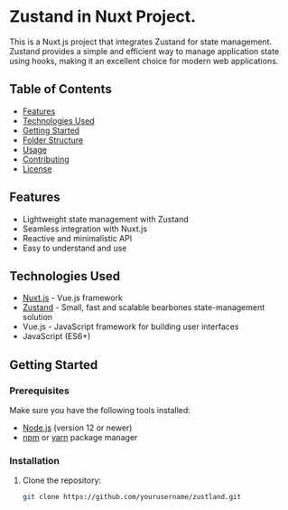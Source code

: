 # Zustand in Nuxt Project.

This is a Nuxt.js project that integrates Zustand for state management. Zustand provides a simple and efficient way to manage application state using hooks, making it an excellent choice for modern web applications.  

## Table of Contents  

- [Features](#features)  
- [Technologies Used](#technologies-used)  
- [Getting Started](#getting-started)  
- [Folder Structure](#folder-structure)  
- [Usage](#usage)  
- [Contributing](#contributing)  
- [License](#license)  


## Features  

- Lightweight state management with Zustand  
- Seamless integration with Nuxt.js  
- Reactive and minimalistic API  
- Easy to understand and use  

## Technologies Used  

- [Nuxt.js](https://nuxtjs.org/) - Vue.js framework  
- [Zustand](https://github.com/pmndrs/zustand) - Small, fast and scalable bearbones state-management solution  
- Vue.js - JavaScript framework for building user interfaces  
- JavaScript (ES6+)  

## Getting Started  

### Prerequisites  

Make sure you have the following tools installed:  

- [Node.js](https://nodejs.org/) (version 12 or newer)  
- [npm](https://www.npmjs.com/) or [yarn](https://yarnpkg.com/) package manager  

### Installation  

1. Clone the repository:  

   ```bash  
   git clone https://github.com/yourusername/zustland.git
